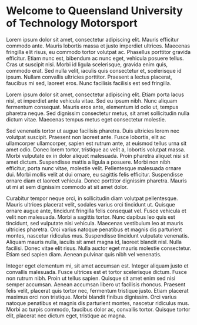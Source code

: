 # Welcome to Queensland University of Technology Motorsport
Lorem ipsum dolor sit amet, consectetur adipiscing elit. Mauris efficitur commodo ante. Mauris lobortis massa et justo imperdiet ultrices. Maecenas fringilla elit risus, eu commodo tortor volutpat ac. Phasellus porttitor gravida efficitur. Etiam nunc est, bibendum ac nunc eget, vehicula posuere tellus. Cras ut suscipit nisi. Morbi id ligula scelerisque, gravida enim quis, commodo erat. Sed nulla velit, iaculis quis consectetur et, scelerisque id ipsum. Nullam convallis ultricies porttitor. Praesent a lectus placerat, faucibus mi sed, laoreet eros. Nunc facilisis facilisis est sed fringilla.

Lorem ipsum dolor sit amet, consectetur adipiscing elit. Etiam porta lacus nisl, et imperdiet ante vehicula vitae. Sed eu ipsum nibh. Nunc aliquam fermentum consequat. Mauris eros ante, elementum id odio ut, tempus pharetra neque. Sed dignissim consectetur metus, sit amet sollicitudin nulla dictum vitae. Maecenas tempus metus eget consectetur molestie.

Sed venenatis tortor ut augue facilisis pharetra. Duis ultricies lorem nec volutpat suscipit. Praesent non laoreet ante. Fusce lobortis, elit ac ullamcorper ullamcorper, sapien est rutrum ante, at euismod tellus urna sit amet odio. Donec lorem tortor, tristique ac velit a, lobortis volutpat massa. Morbi vulputate ex in dolor aliquet malesuada. Proin pharetra aliquet nisi sit amet dictum. Suspendisse mattis a ligula a posuere. Morbi non nibh efficitur, porta nunc vitae, molestie velit. Pellentesque malesuada ornare dui. Morbi mollis velit at dui ornare, eu sagittis felis efficitur. Suspendisse ornare diam et laoreet vehicula. Donec porttitor dignissim pharetra. Mauris ut mi at sem dignissim commodo at sit amet dolor.

Curabitur tempor neque orci, in sollicitudin diam volutpat pellentesque. Mauris ultrices placerat velit, sodales varius orci tincidunt ut. Quisque ornare augue ante, tincidunt fringilla felis consequat vel. Fusce vehicula et velit non malesuada. Morbi a sagittis tortor. Nunc dapibus leo quis est tincidunt, sed vulputate nisi vehicula. Maecenas vestibulum leo at mauris ultricies pharetra. Orci varius natoque penatibus et magnis dis parturient montes, nascetur ridiculus mus. Suspendisse tincidunt vulputate venenatis. Aliquam mauris nulla, iaculis sit amet magna id, laoreet blandit nisl. Nulla facilisi. Donec vitae elit risus. Nulla auctor eget mauris molestie consectetur. Etiam sed sapien diam. Aenean pulvinar quis nibh vel venenatis.

Integer eget elementum mi, sit amet accumsan est. Integer aliquam justo et convallis malesuada. Fusce ultrices est et tortor scelerisque dictum. Fusce non rutrum nibh. Proin ut tellus sapien. Quisque sit amet enim sed nisi semper accumsan. Aenean accumsan libero ut facilisis rhoncus. Praesent felis velit, placerat quis tortor nec, fermentum tristique justo. Etiam placerat maximus orci non tristique. Morbi blandit finibus dignissim. Orci varius natoque penatibus et magnis dis parturient montes, nascetur ridiculus mus. Morbi ac turpis commodo, faucibus dolor ac, convallis tortor. Quisque tortor elit, placerat nec dictum eget, tristique ac magna.